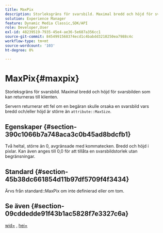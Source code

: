 ```yaml
---
title: MaxPix
description: Storleksgräns för svarsbild. Maximal bredd och höjd för svarsbilden som kan returneras till klienten.
solution: Experience Manager
feature: Dynamic Media Classic,SDK/API
role: Developer,User
exl-id: 48239519-7935-45e4-ae36-5e687a356cc1
source-git-commit: 8454991568374ecd1c4babdd3210250ea7988c4c
workflow-type: tm+mt
source-wordcount: '103'
ht-degree: 0%

---
```


# MaxPix{#maxpix}

Storleksgräns för svarsbild. Maximal bredd och höjd för svarsbilden som kan returneras till klienten.

Servern returnerar ett fel om en begäran skulle orsaka en svarsbild vars bredd och/eller höjd är större än `attribute::MaxSize`.

## Egenskaper {#section-390c1066b7a748aca3c0b45ad8bdcfb1}

Två heltal, större än 0, avgränsade med kommatecken. Bredd och höjd i pixlar. Kan även anges till 0,0 för att tillåta en svarsbildstorlek utan begränsningar.

## Standard {#section-45b38dc661854d11b97df5709f4f3434}

Ärvs från standard::MaxPix om inte definierad eller om tom.

## Se även {#section-09cddedde91f43b1ac5828f7e3327c6a}

[wid=](../../../../../ir-api/http-protocol/image-rendering-api-ref/c-ir-http-protocol-ref/c-ir-http-protocol-command-reference/r-ir-wid.md#reference-b7e691b0624941168c94b2749ae233ec) , [hei=](../../../../../ir-api/http-protocol/image-rendering-api-ref/c-ir-http-protocol-ref/c-ir-http-protocol-command-reference/r-ir-hei.md#reference-1c08f60365a94417a39867c09cac5478)

